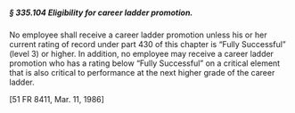 ##### § 335.104 Eligibility for career ladder promotion. #####

No employee shall receive a career ladder promotion unless his or her current rating of record under part 430 of this chapter is “Fully Successful” (level 3) or higher. In addition, no employee may receive a career ladder promotion who has a rating below “Fully Successful” on a critical element that is also critical to performance at the next higher grade of the career ladder.

[51 FR 8411, Mar. 11, 1986]